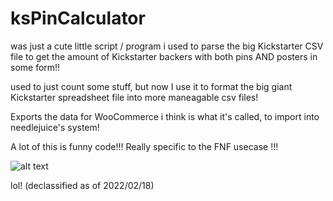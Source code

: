 # ksPinCalculator

was just a cute little script / program i used to parse the big Kickstarter CSV file to get the amount of 
Kickstarter backers with both pins AND posters in some form!!

used to just count some stuff, but now I use it to format the big giant Kickstarter spreadsheet file into
more maneagable csv files!

Exports the data for WooCommerce i think is what it's called, to import into needlejuice's system!

A lot of this is funny code!!! Really specific to the FNF usecase !!!

![alt text](https://c.tenor.com/rbwgRtQyrqsAAAAC/chao-sonic.gif)

lol!
(declassified as of 2022/02/18)
